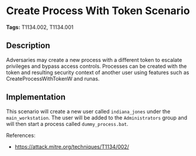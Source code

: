 # Create Process With Token Scenario

**Tags:** T1134.002, T1134.001

## Description

Adversaries may create a new process with a different token to escalate privileges and bypass access controls. Processes can be created with the token and resulting security context of another user using features such as CreateProcessWithTokenW and runas.

## Implementation

This scenario will create a new user called `indiana_jones` under the `main_workstation`. The user will be added to the `Administrators` group and will then start a process called `dummy_process.bat`.

References:

- https://attack.mitre.org/techniques/T1134/002/